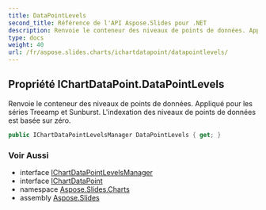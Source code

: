 ```yaml
---
title: DataPointLevels
second_title: Référence de l'API Aspose.Slides pour .NET
description: Renvoie le conteneur des niveaux de points de données. Appliqué pour les séries Treeamp et Sunburst. L'indexation des niveaux de points de données est basée sur zéro.
type: docs
weight: 40
url: /fr/aspose.slides.charts/ichartdatapoint/datapointlevels/
---
```


## Propriété IChartDataPoint.DataPointLevels

Renvoie le conteneur des niveaux de points de données. Appliqué pour les séries Treeamp et Sunburst. L'indexation des niveaux de points de données est basée sur zéro.

```csharp
public IChartDataPointLevelsManager DataPointLevels { get; }
```

### Voir Aussi

* interface [IChartDataPointLevelsManager](../../ichartdatapointlevelsmanager)
* interface [IChartDataPoint](../../ichartdatapoint)
* namespace [Aspose.Slides.Charts](../../ichartdatapoint)
* assembly [Aspose.Slides](../../../)

<!-- NE PAS ÉDITER : généré par xmldocmd pour Aspose.Slides.dll -->